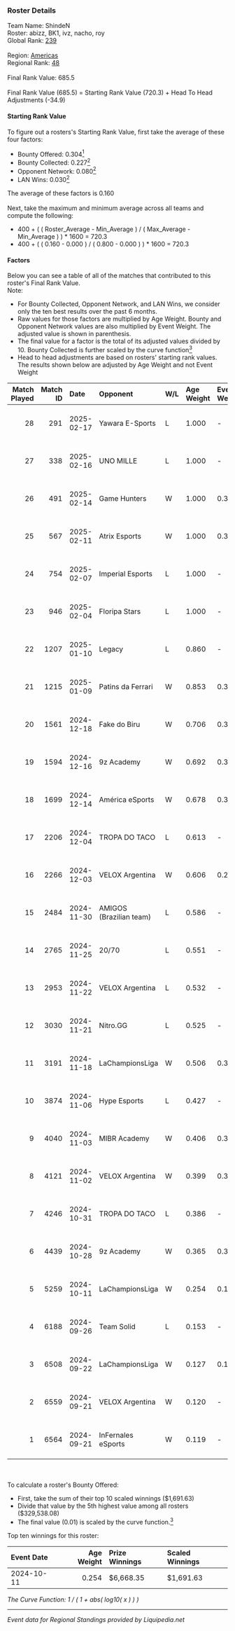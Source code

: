 ### Roster Details<br />
Team Name: ShindeN<br />
Roster: abizz, BK1, ivz, nacho, roy<br />
Global Rank: [239](../standings_global.md)<br />
<br />
Region: [Americas]( ../standings_americas.md)<br />
Regional Rank: [48]( ../standings_americas.md)<br />
<br />
Final Rank Value:  685.5<br />
<br />
Final Rank Value (685.5) = Starting Rank Value (720.3) + Head To Head Adjustments (-34.9)<br />

#### Starting Rank Value<br />
To figure out a rosters's Starting Rank Value, first take the average of these four factors:<br />
- Bounty Offered: 0.304[<sup>1</sup>](#table2)
- Bounty Collected: 0.227[<sup>2</sup>](#table1)
- Opponent Network: 0.080[<sup>2</sup>](#table1)
- LAN Wins: 0.030[<sup>2</sup>](#table1)

The average of these factors is 0.160<br />
<br />
Next, take the maximum and minimum average across all teams and compute the following:<br />
- 400 + ( ( Roster_Average - Min_Average ) / ( Max_Average - Min_Average ) ) * 1600 = 720.3
- 400 + ( ( 0.160 - 0.000 ) / ( 0.800 - 0.000 ) ) * 1600 = 720.3


#### Factors<br />
Below you can see a table of all of the matches that contributed to this roster's Final Rank Value.<br />
Note:<br />

- For Bounty Collected, Opponent Network, and LAN Wins, we consider only the ten best results over the past 6 months.
- Raw values for those factors are multiplied by Age Weight. Bounty and Opponent Network values are also multiplied by Event Weight. The adjusted value is shown in parenthesis.
- The final value for a factor is the total of its adjusted values divided by 10. Bounty Collected is further scaled by the curve function[<sup>3</sup>](#curveFunction)
- Head to head adjustments are based on rosters' starting rank values. The results shown below are adjusted by Age Weight and not Event Weight
<span id="table1"></span><br />


| Match Played | Match ID | Date       | Opponent                | W/L | Age Weight | Event Weight | Bounty Collected | Opponent Network | LAN Wins  | H2H Adj. | Roster                           |
| -: | -: | :- | :- | :- | :- | :- | :- | :- | :- | -: | :- |
|           28 |      291 | 2025-02-17 | Yawara E-Sports         | L   | 1.000      | -            | -                | -                | -         |   -16.81 | abizz, BK1, ivz, nacho, roy      |
|           27 |      338 | 2025-02-16 | UNO MILLE               | L   | 1.000      | -            | -                | -                | -         |   -13.15 | abizz, BK1, ivz, nacho, roy      |
|           26 |      491 | 2025-02-14 | Game Hunters            | W   | 1.000      | 0.371        | 0.003 (0.001)    | 0.392 (0.145)    | 0 (0.000) |    14.21 | abizz, BK1, ivz, nacho, roy      |
|           25 |      567 | 2025-02-11 | Atrix Esports           | W   | 1.000      | 0.371        | 0.005 (0.002)    | 0.211 (0.078)    | 0 (0.000) |    14.47 | abizz, BK1, ivz, nacho, roy      |
|           24 |      754 | 2025-02-07 | Imperial Esports        | L   | 1.000      | -            | -                | -                | -         |    -4.57 | abizz, BK1, ivz, nacho, roy      |
|           23 |      946 | 2025-02-04 | Floripa Stars           | L   | 1.000      | -            | -                | -                | -         |   -19.40 | abizz, BK1, ivz, nacho, roy      |
|           22 |     1207 | 2025-01-10 | Legacy                  | L   | 0.860      | -            | -                | -                | -         |    -7.42 | abizz, BK1, ivz, relentless, roy |
|           21 |     1215 | 2025-01-09 | Patins da Ferrari       | W   | 0.853      | 0.384        | 0.000 (0.000)    | -                | 0 (0.000) |     8.03 | abizz, BK1, ivz, relentless, roy |
|           20 |     1561 | 2024-12-18 | Fake do Biru            | W   | 0.706      | 0.384        | -                | 0.292 (0.079)    | 0 (0.000) |     7.44 | abizz, BK1, ivz, relentless, roy |
|           19 |     1594 | 2024-12-16 | 9z Academy              | W   | 0.692      | 0.384        | 0.001 (0.000)    | 0.384 (0.102)    | 0 (0.000) |    10.41 | abizz, BK1, ivz, relentless, roy |
|           18 |     1699 | 2024-12-14 | América eSports         | W   | 0.678      | 0.384        | 0.000 (0.000)    | 0.426 (0.111)    | 0 (0.000) |     8.74 | abizz, BK1, ivz, relentless, roy |
|           17 |     2206 | 2024-12-04 | TROPA DO TACO           | L   | 0.613      | -            | -                | -                | -         |    -7.58 | abizz, BK1, ivz, relentless, roy |
|           16 |     2266 | 2024-12-03 | VELOX Argentina         | W   | 0.606      | 0.262        | -                | 0.262 (0.042)    | 0 (0.000) |     5.58 | abizz, BK1, ivz, relentless, roy |
|           15 |     2484 | 2024-11-30 | AMIGOS (Brazilian team) | L   | 0.586      | -            | -                | -                | -         |   -13.53 | abizz, BK1, ivz, relentless, roy |
|           14 |     2765 | 2024-11-25 | 20/70                   | L   | 0.551      | -            | -                | -                | -         |   -10.16 | abizz, BK1, ivz, relentless, roy |
|           13 |     2953 | 2024-11-22 | VELOX Argentina         | L   | 0.532      | -            | -                | -                | -         |   -12.62 | abizz, BK1, ivz, relentless, roy |
|           12 |     3030 | 2024-11-21 | Nitro.GG                | L   | 0.525      | -            | -                | -                | -         |    -9.62 | abizz, BK1, ivz, relentless, roy |
|           11 |     3191 | 2024-11-18 | LaChampionsLiga         | W   | 0.506      | 0.371        | 0.003 (0.001)    | 0.440 (0.082)    | 0 (0.000) |     6.26 | abizz, BK1, ivz, relentless, roy |
|           10 |     3874 | 2024-11-06 | Hype Esports            | L   | 0.427      | -            | -                | -                | -         |    -7.75 | abizz, BK1, ivz, relentless, roy |
|            9 |     4040 | 2024-11-03 | MIBR Academy            | W   | 0.406      | 0.371        | 0.001 (0.000)    | 0.464 (0.070)    | 0 (0.000) |     5.74 | abizz, BK1, ivz, relentless, roy |
|            8 |     4121 | 2024-11-02 | VELOX Argentina         | W   | 0.399      | 0.371        | -                | 0.262 (0.039)    | -         |     3.26 | abizz, BK1, ivz, relentless, roy |
|            7 |     4246 | 2024-10-31 | TROPA DO TACO           | L   | 0.386      | -            | -                | -                | -         |    -6.39 | abizz, BK1, ivz, relentless, roy |
|            6 |     4439 | 2024-10-28 | 9z Academy              | W   | 0.365      | 0.371        | 0.001 (0.000)    | 0.384 (0.052)    | -         |     5.01 | abizz, BK1, ivz, relentless, roy |
|            5 |     5259 | 2024-10-11 | LaChampionsLiga         | W   | 0.254      | 0.143        | 0.003 (0.000)    | -                | 1 (0.254) |     3.51 | abizz, BK1, ivz, relentless, roy |
|            4 |     6188 | 2024-09-26 | Team Solid              | L   | 0.153      | -            | -                | -                | -         |    -1.71 | abizz, BK1, ivz, relentless, roy |
|            3 |     6508 | 2024-09-22 | LaChampionsLiga         | W   | 0.127      | 0.143        | 0.003 (0.000)    | -                | -         |     1.73 | abizz, BK1, ivz, relentless, roy |
|            2 |     6559 | 2024-09-21 | VELOX Argentina         | W   | 0.120      | -            | -                | -                | -         |     0.93 | abizz, BK1, ivz, relentless, roy |
|            1 |     6564 | 2024-09-21 | InFernales eSports      | W   | 0.119      | -            | -                | -                | -         |     0.54 | abizz, BK1, ivz, relentless, roy |

<br />
<span id="table2"></span><br />
To calculate a roster's Bounty Offered:<br />

- First, take the sum of their top 10 scaled winnings ($1,691.63)
- Divide that value by the 5th highest value among all rosters ($329,538.08)
- The final value (0.01) is scaled by the curve function.[<sup>3</sup>](#curveFunction)

Top ten winnings for this roster:<br />

| Event Date | Age Weight | Prize Winnings | Scaled Winnings |
| :- | -: | :- | :- |
| 2024-10-11 |      0.254 | $6,668.35      | $1,691.63       |


<span id="curveFunction"></span>_The Curve Function: 1 / ( 1 + abs( log10( x ) ) )_<br />

---
_Event data for Regional Standings provided by Liquipedia.net_<br />
